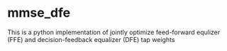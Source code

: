 # mmse_dfe
This is a python implementation of jointly optimize feed-forward equlizer (FFE) and decision-feedback equalizer (DFE) tap weights
